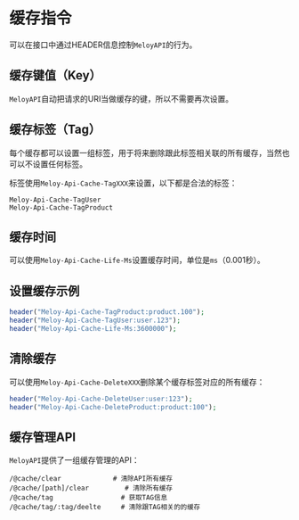 # 缓存指令

可以在接口中通过HEADER信息控制`MeloyAPI`的行为。

## 缓存键值（Key）

`MeloyAPI`自动把请求的URI当做缓存的键，所以不需要再次设置。

## 缓存标签（Tag）

每个缓存都可以设置一组标签，用于将来删除跟此标签相关联的所有缓存，当然也可以不设置任何标签。

标签使用`Meloy-Api-Cache-TagXXX`来设置，以下都是合法的标签：

```
Meloy-Api-Cache-TagUser
Meloy-Api-Cache-TagProduct
```

## 缓存时间

可以使用`Meloy-Api-Cache-Life-Ms`设置缓存时间，单位是`ms`（0.001秒）。

## 设置缓存示例

```php
header("Meloy-Api-Cache-TagProduct:product.100");
header("Meloy-Api-Cache-TagUser:user.123");
header("Meloy-Api-Cache-Life-Ms:3600000");
```

## 清除缓存

可以使用`Meloy-Api-Cache-DeleteXXX`删除某个缓存标签对应的所有缓存：

```php
header("Meloy-Api-Cache-DeleteUser:user:123");
header("Meloy-Api-Cache-DeleteProduct:product:100");
```

## 缓存管理API

`MeloyAPI`提供了一组缓存管理的API：

```
/@cache/clear             # 清除API所有缓存
/@cache/[path]/clear         # 清除所有缓存
/@cache/tag                 # 获取TAG信息
/@cache/tag/:tag/deelte     # 清除跟TAG相关的的缓存
```



